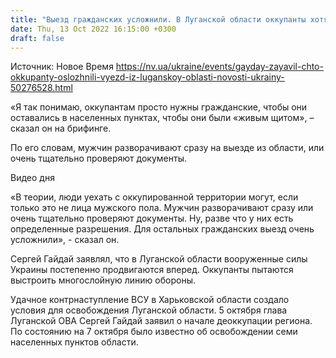 ```yaml
---
title: "Выезд гражданских усложнили. В Луганской области оккупанты хотят использовать людей как «живой щит» — ОВА"
date: Thu, 13 Oct 2022 16:15:00 +0300
draft: false
---
```

Источник: Новое Время https://nv.ua/ukraine/events/gayday-zayavil-chto-okkupanty-oslozhnili-vyezd-iz-luganskoy-oblasti-novosti-ukrainy-50276528.html


«Я так понимаю, оккупантам просто нужны гражданские, чтобы они оставались в населенных пунктах, чтобы они были «живым щитом», – сказал он на брифинге.

По его словам, мужчин разворачивают сразу на выезде из области, или очень тщательно проверяют документы.

 Видео дня   

«В теории, люди уехать с оккупированной территории могут, если только это не лица мужского пола. Мужчин разворачивают сразу или очень тщательно проверяют документы. Ну, разве что у них есть определенные разрешения. Для остальных гражданских выезд очень усложнили», - сказал он.

Сергей Гайдай заявлял, что в Луганской области вооруженные силы Украины постепенно продвигаются вперед. Оккупанты пытаются выстроить многослойную линию обороны.

Удачное контрнаступление ВСУ в Харьковской области создало условия для освобождения Луганской области. 5 октября глава Луганской ОВА Сергей Гайдай заявил о начале деоккупации региона. По состоянию на 7 октября было известно об освобождении семи населенных пунктов области.
